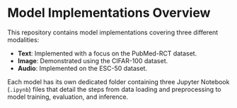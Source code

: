 # Model Implementations Overview

This repository contains model implementations covering three different modalities:

- **Text**: Implemented with a focus on the PubMed-RCT dataset.
- **Image**: Demonstrated using the CIFAR-100 dataset.
- **Audio**: Implemented on the ESC-50 dataset.

Each model has its own dedicated folder containing three Jupyter Notebook (`.ipynb`) files that detail the steps from data loading and preprocessing to model training, evaluation, and inference.
